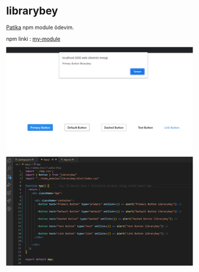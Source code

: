 # librarybey 

[Patika](https://app.patika.dev/courses/react/odev4) npm module ödevim.

npm linki : [my-module](https://www.npmjs.com/package/librarybey)

![ss1](./img/Ekran%20g%C3%B6r%C3%BCnt%C3%BCs%C3%BC.png)

![ss2](./img/Ekran%20g%C3%B6r%C3%BCnt%C3%BCs%C3%BC2.png)